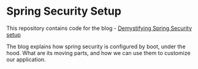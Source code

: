 # Spring Security Setup

This repository contains code for the blog - [Demystifying Spring Security setup](https://boudhayan-dev.medium.com/demystifying-spring-security-setup-e0491acc7df7)

The blog explains how spring security is configured by boot, under the hood. What are its moving parts, and how we can use them to customize our application. 

